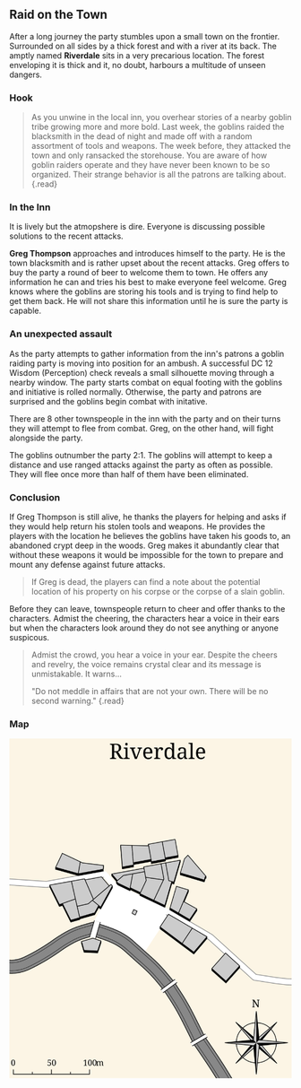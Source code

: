 ## Raid on the Town
After a long journey the party stumbles upon a small town on the frontier. Surrounded on all sides by a thick forest and with a river at its back. The amptly named **Riverdale** sits in a very precarious location. The forest enveloping it is thick and it, no doubt, harbours a multitude of unseen dangers.

### Hook
> As you unwine in the local inn, you overhear stories of a nearby goblin tribe growing more and more bold. Last week, the goblins raided the blacksmith in the dead of night and made off with a random assortment of tools and weapons. The week before, they attacked the town and only ransacked the storehouse. You are aware of how goblin raiders operate and they have never been known to be so organized. Their strange behavior is all the patrons are talking about.
{.read}

### In the Inn
It is lively but the atmopshere is dire. Everyone is discussing possible solutions to the recent attacks.

**Greg Thompson** approaches and introduces himself to the party. He is the town blacksmith and is rather upset about the recent attacks. Greg offers to buy the party a round of beer to welcome them to town. He offers any information he can and tries his best to make everyone feel welcome. Greg knows where the goblins are storing his tools and is trying to find help to get them back. He will not share this information until he is sure the party is capable.

### An unexpected assault
As the party attempts to gather information from the inn's patrons a goblin raiding party is moving into position for an ambush. A successful DC 12 Wisdom (Perception) check reveals a small silhouette moving through a nearby window. The party starts combat on equal footing with the goblins and initiative is rolled normally. Otherwise, the party and patrons are surprised and the goblins begin combat with initative.

There are 8 other townspeople in the inn with the party and on their turns they will attempt to flee from combat. Greg, on the other hand, will fight alongside the party.

The goblins outnumber the party 2:1. The goblins will attempt to keep a distance and use ranged attacks against the party as often as possible. They will flee once more than half of them have been eliminated.

### Conclusion
If Greg Thompson is still alive, he thanks the players for helping and asks if they would help return his stolen tools and weapons. He provides the players with the location he believes the goblins have taken his goods to, an abandoned crypt deep in the woods. Greg makes it abundantly clear that without these weapons it would be impossible for the town to prepare and mount any defense against future attacks.

>If Greg is dead, the players can find a note about the potential location of his property on his corpse or the corpse of a slain goblin.

Before they can leave, townspeople return to cheer and offer thanks to the characters. Admist the cheering, the characters hear a voice in their ears but when the characters look around they do not see anything or anyone suspicous.

>Admist the crowd, you hear a voice in your ear. Despite the cheers and revelry, the voice remains crystal clear and its message is unmistakable. It warns...
>
>"Do not meddle in affairs that are not your own. There will be no second warning."
{.read}
### Map
![Riverdale Town Map](./maps/map-riverdale.svg)